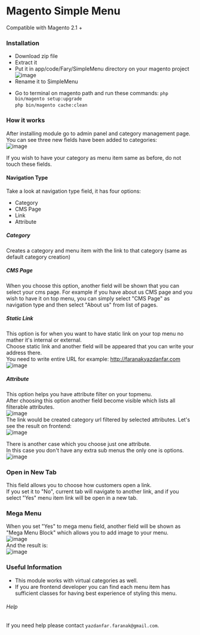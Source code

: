 # Magento Simple Menu

Compatible with Magento 2.1 +

### Installation
* Download zip file
* Extract it
* Put it in app/code/Fary/SimpleMenu directory on your magento project  
![image](/readme/images/module_directory.png?raw=true)
* Rename it to SimpleMenu
- Go to terminal on magento path and run these commands: 
`php bin/magento setup:upgrade`  
`php bin/magento cache:clean`  


### How it works
After installing module go to admin panel and category management page.  
You can see three new fields have been added to categories:  
![image](/readme/images/category_new_fields.png?raw=true)

If you wish to have your category as menu item same as before, do not touch these fields.  

#### Navigation Type
Take a look at navigation type field, it has four options:
* Category
* CMS Page
* Link
* Attribute


##### Category
Creates a category and menu item with the link to that category (same as default category creation)  

##### CMS Page
When you choose this option, another field will be shown that you can select your cms page.
For example if you have about us CMS page and you wish to have it on top menu, you can simply select "CMS Page" as navigation type and then select "About us" from list of pages.

##### Static Link
This option is for when you want to have static link on your top menu no mather it's internal or external.  
Choose static link and another field will be appeared that you can write your address there.  
You need to write entire URL for example: http://faranakyazdanfar.com  
![image](/readme/images/static_link.png?raw=true)

##### Attribute
This option helps you have attribute filter on your topmenu.  
After choosing this option another field become visible which lists all filterable attributes.  
![image](/readme/images/attribute.png?raw=true)  
The link would be created category url filtered by selected attributes.
Let's see the result on frontend:  
![image](/readme/images/front_attributes.png?raw=true)  

There is another case which you choose just one attribute.  
In this case you don't have any extra sub menus the only one is options.  
![image](/readme/images/front_attribute.png?raw=true)  


### Open in New Tab
This field allows you to choose how customers open a link.  
If you set it to "No", current tab will navigate to another link, and if you select "Yes" menu item link will be open in a new tab.


### Mega Menu
When you set "Yes" to mega menu field, another field will be shown as "Mega Menu Block" which allows you to add image to your menu.  
![image](/readme/images/mega_menu.png?raw=true)  
And the result is:  
![image](/readme/images/front_mega_menu.png?raw=true)  

### Useful Information
- This module works with virtual categories as well.
- If you are frontend developer you can find each menu item has sufficient classes for having best experience of styling this menu.  

###### Help
If you need help please contact `yazdanfar.faranak@gmail.com`.
